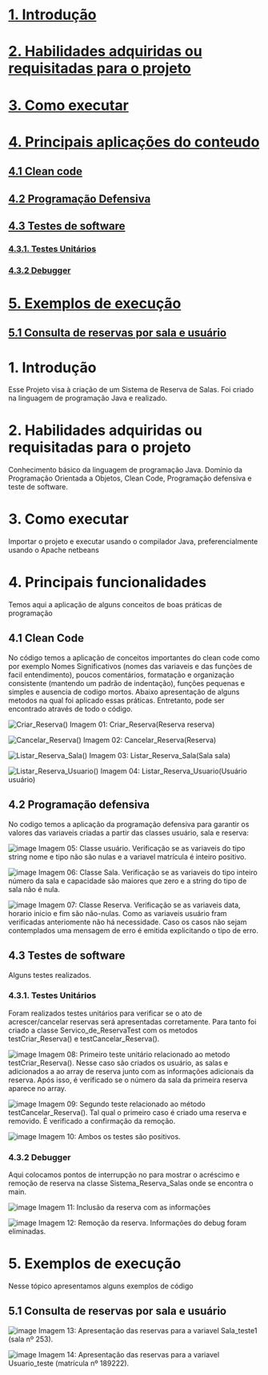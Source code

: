
# [1. Introdução](https://github.com/ThaynanPaulo/Sistema_Reserva_Salas/blob/main/README.md#1-introdu%C3%A7%C3%A3o-1)
# [2. Habilidades adquiridas ou requisitadas para o projeto](https://github.com/ThaynanPaulo/Sistema_Reserva_Salas/blob/main/README.md#2-habilidades-adquiridas-ou-requisitadas-para-o-projeto-1)
# [3. Como executar](https://github.com/ThaynanPaulo/Sistema_Reserva_Salas/blob/main/README.md#3-como-executar-1)
# [4. Principais aplicações do conteudo](https://github.com/ThaynanPaulo/Sistema_Reserva_Salas/blob/main/README.md#4-principais-funcionalidades)
## [4.1 Clean code](https://github.com/ThaynanPaulo/Sistema_Reserva_Salas/blob/main/README.md#41-clean-code-1)
## [4.2 Programação Defensiva](https://github.com/ThaynanPaulo/Sistema_Reserva_Salas/blob/main/README.md#42-programa%C3%A7%C3%A3o-defensiva-1)
## [4.3 Testes de software](https://github.com/ThaynanPaulo/Sistema_Reserva_Salas/blob/main/README.md#43-testes-de-software-1)
### [4.3.1. Testes Unitários](https://github.com/ThaynanPaulo/Sistema_Reserva_Salas/blob/main/README.md#431-testes-unit%C3%A1rios-1)
### [4.3.2 Debugger](https://github.com/ThaynanPaulo/Sistema_Reserva_Salas/blob/main/README.md#432-debugger-1)
# [5. Exemplos de execução](https://github.com/ThaynanPaulo/Sistema_Reserva_Salas/blob/main/README.md#5-exemplos-de-execu%C3%A7%C3%A3o-1)
## [5.1 Consulta de reservas por sala e usuário](https://github.com/ThaynanPaulo/Sistema_Reserva_Salas/blob/main/README.md#51-consulta-de-reservas-por-sala-e-usu%C3%A1rio-1)
 

# 1. Introdução
Esse Projeto visa à criação de um Sistema de Reserva de Salas. Foi criado na linguagem de programação Java e realizado.

# 2. Habilidades adquiridas ou requisitadas para o projeto
Conhecimento básico da linguagem de programação Java. Domínio da Programação Orientada a Objetos, Clean Code, Programação defensiva e teste de software.

# 3. Como executar
Importar o projeto e executar usando o compilador Java, preferencialmente usando o Apache netbeans

# 4. Principais funcionalidades

Temos aqui a aplicação de alguns conceitos de boas práticas de programação

## 4.1 Clean Code

No código temos a aplicação de conceitos importantes do clean code como por exemplo Nomes Significativos (nomes das variaveis e das funções de facil entendimento), poucos comentários, formatação e organização consistente (mantendo um padrão de indentação), funções pequenas e simples e ausencia de codigo mortos. Abaixo apresentação de alguns metodos na qual foi aplicado essas práticas. Entretanto, pode ser encontrado através de todo o código.

![Criar_Reserva()](https://github.com/user-attachments/assets/a8c3d236-d899-4343-ac31-c9cee7ca93c9)
Imagem 01: Criar_Reserva(Reserva reserva)


![Cancelar_Reserva()](https://github.com/user-attachments/assets/66ef2e6d-ec87-41ea-91cd-f6607180e66d)
Imagem 02: Cancelar_Reserva(Reserva)


![Listar_Reserva_Sala()](https://github.com/user-attachments/assets/abdca9d9-27ca-452e-b46d-d98e1fbb7966)
Imagem 03: Listar_Reserva_Sala(Sala sala)


![Listar_Reserva_Usuario()](https://github.com/user-attachments/assets/7509e322-e768-4ca6-bfb6-176fbef59867)
Imagem 04: Listar_Reserva_Usuario(Usuário usuário)

## 4.2 Programação defensiva

No codigo temos a aplicação da programação defensiva para garantir os valores das variaveis criadas a partir das classes usuário, sala e reserva:

![image](https://github.com/user-attachments/assets/5316f795-c2a6-41cb-beac-ae1432278cd8)
Imagem 05: Classe usuário. Verificação se as variaveis do tipo string nome e tipo não são nulas e a variavel matrícula é inteiro positivo.


![image](https://github.com/user-attachments/assets/f2e64bf2-8978-41f7-be76-679a8b99c6fd)
Imagem 06: Classe Sala. Verificação se as variaveis do tipo inteiro número da sala e capacidade são maiores que zero e a string do tipo de sala não é nula.

![image](https://github.com/user-attachments/assets/4d245efa-bdfa-4773-af37-9e4b37d75910)
Imagem 07: Classe Reserva. Verificação se as variaveis data, horario inicio e fim são não-nulas. Como as variaveis usuário fram verificadas anteriomente não há necessidade. Caso os casos não sejam contemplados uma mensagem de erro é emitida explicitando o tipo de erro.


## 4.3 Testes de software 

Alguns testes realizados.

### 4.3.1. Testes Unitários

Foram realizados testes unitários para verificar se o ato de acrescer/cancelar reservas será apresentadas corretamente. Para tanto foi criado a classe Servico_de_ReservaTest com os metodos testCriar_Reserva() e testCancelar_Reserva().
 
![image](https://github.com/user-attachments/assets/2d2113d8-e73c-43aa-b340-146fd56c61c5)
Imagem 08: Primeiro teste unitário relacionado ao metodo testCriar_Reserva(). Nesse caso são criados os usuário, as salas e adicionados a ao array de reserva junto com as informações adicionais da reserva. Após isso, é verificado se o número da sala da primeira reserva aparece no array.


![image](https://github.com/user-attachments/assets/e94aa72b-6344-4697-b9da-31f1a9a5ab59)
Imagem 09: Segundo teste relacionado ao método testCancelar_Reserva(). Tal qual o primeiro caso é criado uma reserva e removido. É verificado a confirmação da remoção.


![image](https://github.com/user-attachments/assets/798d7aaa-68b3-46a9-8730-1ddf2d658797)
Imagem 10: Ambos os testes são positivos.


### 4.3.2 Debugger
Aqui colocamos pontos de interrupção no para mostrar o acréscimo e remoção de reserva na classe Sistema_Reserva_Salas onde se encontra o main.


![image](https://github.com/user-attachments/assets/0abdc500-75ec-4599-af93-f428ff98c05a)
Imagem 11: Inclusão da reserva com as informações

![image](https://github.com/user-attachments/assets/451f027d-b225-46e2-bb52-31865fc9fe56)
Imagem 12: Remoção da reserva. Informações do debug foram eliminadas.


# 5. Exemplos de execução

Nesse tópico apresentamos alguns exemplos de código

## 5.1 Consulta de reservas por sala e usuário 

![image](https://github.com/user-attachments/assets/6c2edfac-62b7-49ff-9d7e-9d11fbfe4b60)
Imagem 13: Apresentação das reservas para a variavel Sala_teste1 (sala nº 253).

![image](https://github.com/user-attachments/assets/dead228d-9b01-469b-b1ab-41650daf7411)
Imagem 14: Apresentação das reservas para a variavel Usuario_teste (matrícula nº 189222).
